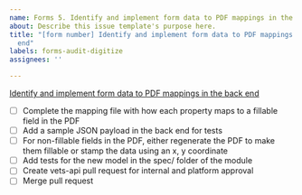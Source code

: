 ```yaml
---
name: Forms 5. Identify and implement form data to PDF mappings in the back end
about: Describe this issue template's purpose here.
title: "[form number] Identify and implement form data to PDF mappings in the back
  end"
labels: forms-audit-digitize
assignees: ''

---
```


[Identify and implement form data to PDF mappings in the back end](https://vfs.atlassian.net/wiki/spaces/VFT/pages/2492334104/Form+digitization+development+guide#Step-5-(back-end)%3A-Identify-and-implement-form-data-to-PDF-mappings-in-the-back-end)

- [ ] Complete the mapping file with how each property maps to a fillable field in the PDF
- [ ] Add a sample JSON payload in the back end for tests
- [ ] For non-fillable fields in the PDF, either regenerate the PDF to make them fillable or stamp the data using an x, y coordinate
- [ ] Add tests for the new model in the spec/ folder of the module
- [ ] Create vets-api pull request for internal and platform approval
- [ ] Merge pull request
